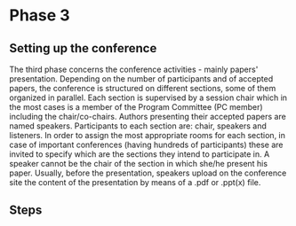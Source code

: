# Phase 3

## Setting up the conference

The third phase concerns the conference activities - mainly papers' presentation. Depending on the number of participants and of accepted papers, the conference is structured on different sections, some of them organized in parallel. Each section is supervised by a session chair which in the most cases is a member of the Program Committee (PC member) including the chair/co-chairs. Authors presenting their accepted papers are named speakers. Participants to each section are: chair, speakers and listeners. In order to assign the most appropriate rooms for each section, in case of important conferences (having hundreds of participants) these are invited to specify which are the sections they intend to participate in. A speaker cannot be the chair of the section in which she/he present his paper. Usually, before the presentation, speakers upload on the conference site the content of the presentation by means of a .pdf or .ppt(x) file.

## Steps